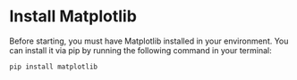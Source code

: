 # Install Matplotlib

Before starting, you must have Matplotlib installed in your environment. You can install it via pip by running the following command in your terminal:

```python
pip install matplotlib
```

